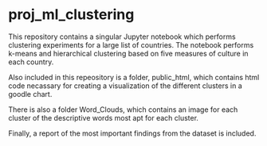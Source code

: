 # proj_ml_clustering

This repository contains a singular Jupyter notebook which performs clustering experiments for a large list of countries. The notebook performs k-means and hierarchical clustering based on five measures of culture in each country.

Also included in this repeository is a folder, public_html, which contains html code necassary for creating a visualization of the different clusters in a goodle chart. 

There is also a folder Word_Clouds, which contains an image for each cluster of the descriptive words most apt for each cluster.

Finally, a report of the most important findings from the dataset is included.
